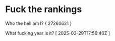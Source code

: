 # Fuck the rankings

Who the hell am I?
{ 27260621 }

What fucking year is it?
[ 2025-03-29T17:56:40Z ]

